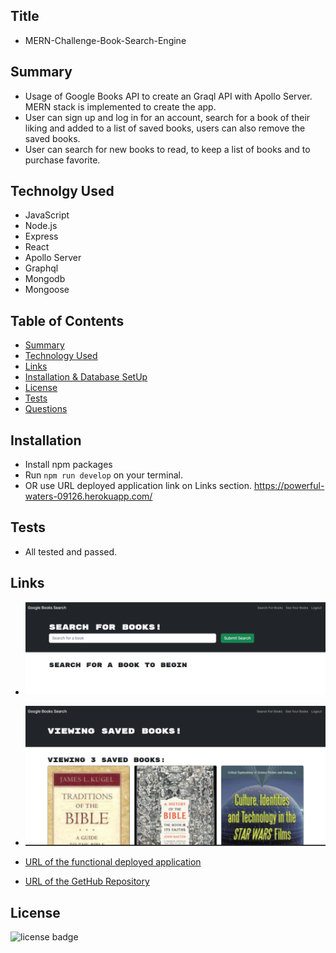 ## Title

- MERN-Challenge-Book-Search-Engine

## Summary

- Usage of Google Books API to create an Graql API with Apollo Server. MERN stack is implemented to create the app.
- User can sign up and log in for an account, search for a book of their liking and added to a list of saved books, users can also remove the saved books.
- User can search for new books to read, to keep a list of books and to purchase favorite.

## Technolgy Used

- JavaScript
- Node.js
- Express
- React
- Apollo Server
- Graphql
- Mongodb
- Mongoose

## Table of Contents

- [Summary](#Summary)
- [Technology Used](#Technolgy)
- [Links](#Links)
- [Installation & Database SetUp](#Installation)
- [License](#license)
- [Tests](#tests)
- [Questions](#questions)

## Installation

- Install npm packages
- Run `npm run develop` on your terminal.
- OR use URL deployed application link on Links section. https://powerful-waters-09126.herokuapp.com/

## Tests

- All tested and passed.

## Links

- ![Search Book Page](./Assets/Search-BookPage.png)
- ![Saved Book Page](./Assets/Saved-BookPage.png)

- [URL of the functional deployed application](https://powerful-waters-09126.herokuapp.com/)
- [URL of the GetHub Repository](https://github.com/Tesfa8186/MERN-Book-Serach-Engine)

## License

![license badge](https://img.shields.io/badge/license-MIT-brightgreen)
